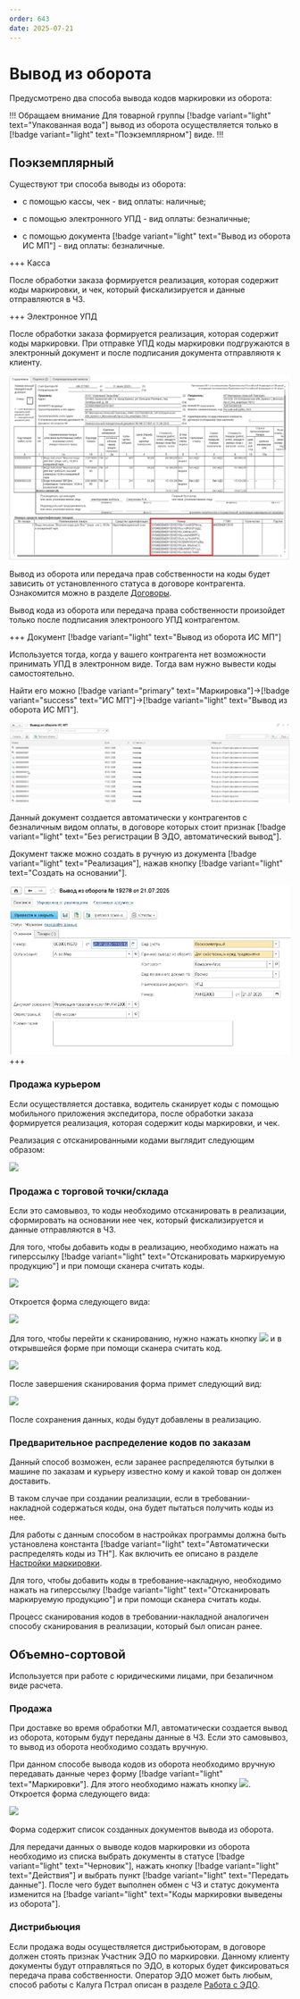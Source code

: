 ```yaml
---
order: 643
date: 2025-07-21
---
```

# Вывод из оборота

Предусмотрено два способа вывода кодов маркировки из оборота:

!!! Обращаем внимание
Для товарной группы [!badge variant="light" text="Упакованная вода"] вывод из оборота осуществляется только в [!badge variant="light" text="Поэкземплярном"] виде.
!!!

## Поэкземплярный

Существуют три способа выводы из оборота: 

- с помощью кассы, чек - вид оплаты: наличные;

- с помощью электронного УПД - вид оплаты: безналичные;

- с помощью документа [!badge variant="light" text="Вывод из оборота ИС МП"] - вид оплаты: безналичные.

+++ Касса

После обработки заказа формируется реализация, которая содержит коды маркировки, и чек, который фискализируется и данные отправляются в ЧЗ.

+++ Электронное УПД

После обработки заказа формируется реализация, которая содержит коды маркировки. При отправке УПД коды маркировки подгружаются в электронный документ и 
после подписания документа отправляютя к клиенту.

![](/images/маркировка/марк1.jpg)

Вывод из оборота или передача прав собственности на коды будет зависить от установленного статуса в договоре контрагента. Ознакомится можно в разделе 
[Договоры](https://vodavoz.github.io/Manual/2-описание-справочников-и-документов/1-справочники/2-работа-с-контрагентами/3-договоры/).

Вывод кода из оборота или передача права собственности произойдет только после подписания электроноого УПД контрагентом.

+++ Документ [!badge variant="light" text="Вывод из оборота ИС МП"]

Используется тогда, когда у вашего контрагента нет возможности принимать УПД в электронном виде. Тогда вам нужно вывести коды самостоятельно. 

Найти его можно [!badge variant="primary" text="Маркировка"]->[!badge variant="success" text="ИС МП"]->[!badge variant="light" text="Вывод из оборота ИС МП"].


![](/images/маркировка/марк.jpg)

Данный документ создается автоматически у контрагентов с безналичным видом оплаты, в договоре которых стоит признак [!badge variant="light" text="Без регистрации В ЭДО, автоматический вывод"].

Документ также можно создать в ручную из документа [!badge variant="light" text="Реализация"], нажав кнопку [!badge variant="light" text="Создать на основании"].

![](/images/маркировка/марк2.jpg)
+++

### Продажа курьером

Если осуществляется доставка, водитель сканирует коды с помощью мобильного приложения экспедитора, после обработки заказа формируется реализация, которая содержит коды маркировки, и чек. 

Реализация с отсканированными кодами выглядит следующим образом:

![](/images/маркировка/Коды_в_реализации.jpg)

### Продажа с торговой точки/склада

Если это самовывоз, то коды необходимо отсканировать в реализации, сформировать на основании нее чек, который фискализируется и данные отправляются в ЧЗ.

Для того, чтобы добавить коды в реализацию, необходимо нажать на гиперссылку [!badge variant="light" text="Отсканировать маркируемую продукцию"] и при помощи сканера считать коды. 

![](/images/маркировка/Сканирование_в_реализации.jpg)

Откроется форма следующего вида:

![](/images/маркировка/Сканирование_в_реализации_2.jpg)

Для того, чтобы перейти к сканированию, нужно нажать кнопку ![](/images/маркировка/Сканировать.jpg) и в открывшейся форме при помощи сканера считать код.

![](/images/маркировка/Сканирование_в_реализации_4.jpg)

После завершения сканирования форма примет следующий вид:

![](/images/маркировка/Сканирование_в_реализации_5.jpg)

После сохранения данных, коды будут добавлены в реализацию.

### Предварительное распределение кодов по заказам 

Данный способ возможен, если заранее распределяются бутылки в машине по заказам и курьеру известно кому и какой товар он должен доставить.

В таком случае при создании реализации, если в требовании-накладной содержаться коды, она будет пытаться получить коды из нее.

Для работы с данным способом в настройках программы должна быть установлена константа [!badge variant="light" text="Автоматически распределять коды из ТН"]. Как включить ее описано в разделе [Настройки маркировки](/1-руководство-администратора/настройки-программы/10-настройки-маркировки/).

Для того, чтобы добавить коды в требование-накладную, необходимо нажать на гиперссылку [!badge variant="light" text="Отсканировать маркируемую продукцию"] и при помощи сканера считать коды. 

Процесс сканирования кодов в требовании-накладной аналогичен способу сканирования в реализации, который был описан ранее.

## Объемно-сортовой

Используется при работе с юридическими лицами, при безаличном виде расчета.

### Продажа

При доставке во время обработки МЛ, автоматически создается вывод из оборота, которым будут переданы данные в ЧЗ. Если это самовывоз, то вывод из оборота необходимо создать вручную.

При данном способе вывода кодов из оборота необходимо вручную передавать данные через форму  [!badge variant="light" text="Маркировки"]. Для этого необходимо нажать кнопку ![](/images/маркировка/Вывод_из_оборота.jpg). Откроется форма следующего вида:

![](/images/маркировка/Список_вывод_из_оборота.jpg)

Форма содержит список созданных документов вывода из оборота.

Для передачи данных о выводе кодов маркировки из оборота необходимо из списка выбрать документы в статусе [!badge variant="light" text="Черновик"], нажать кнопку [!badge variant="light" text="Действия"] и выбрать пункт [!badge variant="light" text="Передать данные"]. После чего будет выполнен обмен с ЧЗ и статус документа изменится на [!badge variant="light" text="Коды маркировки выведены из оборота"].

### Дистрибьюция

Если продажа воды осуществляется дистрибьюторам, в договоре должен стоять признак Участник ЭДО по маркировки.
Данному клиенту документы будут отправляться по ЭДО, в которых будет фиксироваться передача права собственности. Оператор ЭДО может быть любым, способ работы с Калуга Пстрал описан в разделе [Работа с ЭДО](/3-руководства-пользователей/6-бухгалтер/7-работа-с-эдо/).

